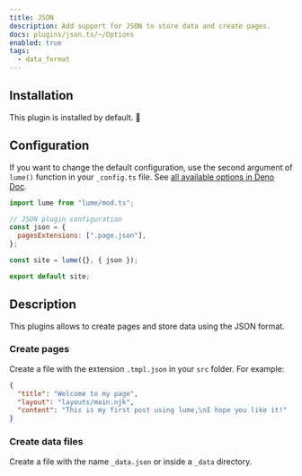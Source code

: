```yaml
---
title: JSON
description: Add support for JSON to store data and create pages.
docs: plugins/json.ts/~/Options
enabled: true
tags:
  - data_format
---
```


## Installation

This plugin is installed by default. 🎉

## Configuration

If you want to change the default configuration, use the second argument of
`lume()` function in your `_config.ts` file. See
[all available options in Deno Doc](https://doc.deno.land/https/deno.land/x/lume/plugins/json.ts/~/Options).

```js
import lume from "lume/mod.ts";

// JSON plugin configuration
const json = {
  pagesExtensions: [".page.json"],
};

const site = lume({}, { json });

export default site;
```

## Description

This plugins allows to create pages and store data using the JSON format.

### Create pages

Create a file with the extension `.tmpl.json` in your `src` folder. For example:

```json
{
  "title": "Welcome to my page",
  "layout": "layouts/main.njk",
  "content": "This is my first post using lume,\nI hope you like it!"
}
```

### Create data files

Create a file with the name `_data.json` or inside a `_data` directory.
